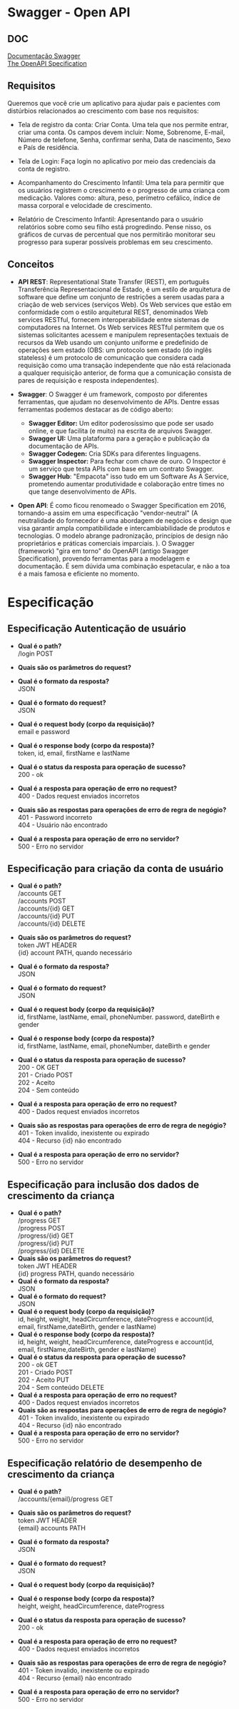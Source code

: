 # Swagger - Open API

## DOC 

[ Documentação Swagger](https://app.swaggerhub.com/help/index) <br />
[The OpenAPI Specification](https://github.com/OAI/OpenAPI-Specification/blob/master/versions/3.0.3.md)

## Requisitos

Queremos que você crie um aplicativo para ajudar pais e pacientes com distúrbios relacionados ao crescimento com base nos requisitos:

- Tela de registro da conta: Criar Conta. Uma tela que nos permite entrar, criar uma conta. Os campos devem incluir: Nome, Sobrenome, E-mail, Número de telefone, Senha, confirmar senha, Data de nascimento, Sexo e País de residência.

- Tela de Login: Faça login no aplicativo por meio das credenciais da conta de registro.

- Acompanhamento do Crescimento Infantil: Uma tela para permitir que os usuários registrem o crescimento e o progresso de uma criança com medicação. Valores como: altura, peso, perímetro cefálico, índice de massa corporal e velocidade de crescimento.

- Relatório de Crescimento Infantil: Apresentando para o usuário relatórios sobre como seu filho está progredindo. Pense nisso, os gráficos de curvas de percentual que nos permitirão monitorar seu progresso para superar possíveis problemas em seu crescimento.

## Conceitos

- **API REST**: Representational State Transfer (REST), em português Transferência Representacional de Estado, é um estilo de arquitetura de software que define um conjunto de restrições a serem usadas para a criação de web services (serviços Web). Os Web services que estão em conformidade com o estilo arquitetural REST, denominados Web services RESTful, fornecem interoperabilidade entre sistemas de computadores na Internet. Os Web services RESTful permitem que os sistemas solicitantes acessem e manipulem representações textuais de recursos da Web usando um conjunto uniforme e predefinido de operações sem estado (OBS: um protocolo sem estado (do inglês stateless) é um protocolo de comunicação que considera cada requisição como uma transação independente que não está relacionada a qualquer requisição anterior, de forma que a comunicação consista de pares de requisição e resposta independentes).

- **Swagger**: O Swagger é um framework, composto por diferentes ferramentas, que ajudam no desenvolvimento de APIs. Dentre essas ferramentas podemos destacar as de código aberto:
  - **Swagger Editor:** Um editor poderosíssimo que pode ser usado online, e que facilita (e muito) na escrita de arquivos Swagger.
  - **Swagger UI:** Uma plataforma para a geração e publicação da documentação de APIs.
  - **Swagger Codegen:** Cria SDKs para diferentes linguagens.
  - **Swagger Inspector:** Para fechar com chave de ouro. O Inspector é um serviço que testa APIs com base em um contrato Swagger.
  - **Swagger Hub**: "Empacota" isso tudo em um Software As A Service, prometendo aumentar produtividade e colaboração entre times no que tange desenvolvimento de APIs.

* **Open API**: É como ficou renomeado o Swagger Specification em 2016, tornando-a assim em uma especificação "vendor-neutral" (A neutralidade do fornecedor é uma abordagem de negócios e design que visa garantir ampla compatibilidade e intercambiabilidade de produtos e tecnologias. O modelo abrange padronização, princípios de design não proprietários e práticas comerciais imparciais. ). O Swagger (framework) "gira em torno" do OpenAPI (antigo Swagger Specification), provendo ferramentas para a modelagem e documentação. É sem dúvida uma combinação espetacular, e não a toa é a mais famosa e eficiente no momento.

# Especificação

## Especificação Autenticação de usuário

- **Qual é o path?**<br />
  /login POST
- **Quais são os parâmetros do request?**<br />

- **Qual é o formato da resposta?**<br />
  JSON
- **Qual é o formato do request?**<br />
  JSON
- **Qual é o request body (corpo da requisição)?**<br />
  email e password
- **Qual é o response body (corpo da resposta)?**<br />
  token, id, email, firstName e lastName
- **Qual é o status da resposta para operação de sucesso?**<br />
  200 - ok
- **Qual é a resposta para operação de erro no request?**<br />
  400 - Dados request enviados incorretos
- **Quais são as respostas para operações de erro de regra de negógio?**<br />
  401 - Password incorreto<br />
  404 - Usuário não encontrado<br />
- **Qual é a resposta para operação de erro no servidor?**<br />
  500 - Erro no servidor

## Especificação para criação da conta de usuário

- **Qual é o path?** <br />
  /accounts GET<br />
  /accounts POST<br />
  /accounts/{id} GET<br />
  /accounts/{id} PUT<br />
  /accounts/{id} DELETE<br />

- **Quais são os parâmetros do request?**<br />
  token JWT HEADER<br />
  {id} account PATH, quando necessário
- **Qual é o formato da resposta?**<br />
  JSON
- **Qual é o formato do request?**<br />
  JSON
- **Qual é o request body (corpo da requisição)?**<br />
  id, firstName, lastName, email, phoneNumber. password, dateBirth e gender
- **Qual é o response body (corpo da resposta)?**<br />
  id, firstName, lastName, email, phoneNumber, dateBirth e gender
- **Qual é o status da resposta para operação de sucesso?**<br />
  200 - OK GET<br />
  201 - Criado POST<br />
  202 - Aceito<br />
  204 - Sem conteúdo<br />
- **Qual é a resposta para operação de erro no request?**<br />
  400 - Dados request enviados incorretos<br />
- **Quais são as respostas para operações de erro de regra de negógio?**<br />
  401 - Token invalido, inexistente ou expirado<br />
  404 - Recurso {id} não encontrado
- **Qual é a resposta para operação de erro no servidor?**<br />
  500 - Erro no servidor

## Especificação para inclusão dos dados de crescimento da criança

- **Qual é o path?** <br />
  /progress GET<br />
  /progress POST<br />
  /progress/{id} GET<br />
  /progress/{id} PUT<br />
  /progress/{id} DELETE<br />
- **Quais são os parâmetros do request?**<br />
  token JWT HEADER<br />
  {id} progress PATH, quando necessário
- **Qual é o formato da resposta?**<br />
  JSON
- **Qual é o formato do request?**<br />
  JSON
- **Qual é o request body (corpo da requisição)?**<br />
  id, height, weight, headCircumference, dateProgress e account(id, email, firstName,dateBirth, gender e lastName)
- **Qual é o response body (corpo da resposta)?**<br />
  id, height, weight, headCircumference, dateProgress e account(id, email, firstName,dateBirth, gender e lastName)
- **Qual é o status da resposta para operação de sucesso?**<br />
  200 - ok GET<br />
  201 - Criado POST<br />
  202 - Aceito PUT<br />
  204 - Sem conteúdo DELETE<br />
- **Qual é a resposta para operação de erro no request?**<br />
  400 - Dados request enviados incorretos
- **Quais são as respostas para operações de erro de regra de negógio?**<br />
  401 - Token invalido, inexistente ou expirado<br />
  404 - Recurso {id} não encontrado
- **Qual é a resposta para operação de erro no servidor?**<br />
  500 - Erro no servidor

## Especificação relatório de desempenho de crescimento da criança

- **Qual é o path?** <br />
  /accounts/{email}/progress GET
- **Quais são os parâmetros do request?**<br />
  token JWT HEADER<br />
  {email} accounts PATH
- **Qual é o formato da resposta?**<br />
  JSON
- **Qual é o formato do request?**<br />
  JSON
- **Qual é o request body (corpo da requisição)?**<br />

- **Qual é o response body (corpo da resposta)?**<br />
  height, weight, headCircumference, dateProgress
- **Qual é o status da resposta para operação de sucesso?**<br />
  200 - ok
- **Qual é a resposta para operação de erro no request?**<br />
  400 - Dados request enviados incorretos
- **Quais são as respostas para operações de erro de regra de negógio?**<br />
  401 - Token invalido, inexistente ou expirado<br />
  404 - Recurso {email} não encontrado<br />
- **Qual é a resposta para operação de erro no servidor?**<br />
  500 - Erro no servidor
